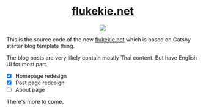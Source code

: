 <h1 align="center">
<a href="https://flukekie.net">flukekie.net</a>
</h1>

<div align="center">
<img src="https://api.netlify.com/api/v1/badges/aadc3b90-b51b-4b97-b53e-adae70dc11b1/deploy-status"/>
</div>

This is the source code of the new [flukekie.net](https://flukekie.net) which is based on Gatsby starter blog template thing.

The blog posts are very likely contain mostly Thai content. But have English UI for most part.

- [x] Homepage redesign
- [x] Post page redesign
- [ ] About page

There's more to come.
